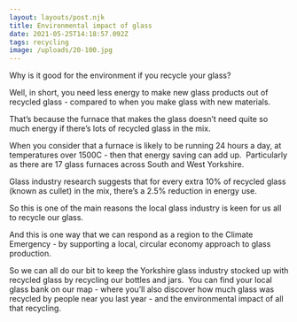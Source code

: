 ```yaml
---
layout: layouts/post.njk
title: Environmental impact of glass
date: 2021-05-25T14:18:57.092Z
tags: recycling
image: /uploads/20-100.jpg
---
```

Why is it good for the environment if you recycle your glass?

Well, in short, you need less energy to make new glass products out of recycled glass - compared to when you make glass with new materials.

That’s because the furnace that makes the glass doesn’t need quite so much energy if there’s lots of recycled glass in the mix.

When you consider that a furnace is likely to be running 24 hours a day, at temperatures over 1500C - then that energy saving can add up.  Particularly as there are 17 glass furnaces across South and West Yorkshire.  

Glass industry research suggests that for every extra 10% of recycled glass (known as cullet) in the mix, there’s a 2.5% reduction in energy use.  

So this is one of the main reasons the local glass industry is keen for us all to recycle our glass.  

And this is one way that we can respond as a region to the Climate Emergency - by supporting a local, circular economy approach to glass production.  

So we can all do our bit to keep the Yorkshire glass industry stocked up with recycled glass by recycling our bottles and jars.  You can find your local glass bank on our map - where you’ll also discover how much glass was recycled by people near you last year - and the environmental impact of all that recycling.
